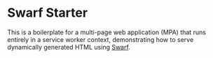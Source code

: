 # Swarf Starter

This is a boilerplate for a multi-page web application (MPA) that runs entirely
in a service worker context, demonstrating how to serve dynamically generated
HTML using [Swarf](https://github.com/michaelcpuckett/swarf).
